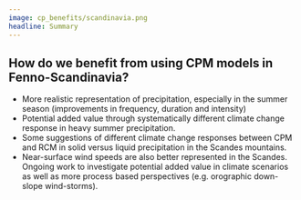 ```yaml
---
image: cp_benefits/scandinavia.png
headline: Summary
---
```


## How do we benefit from using CPM models in Fenno-Scandinavia?

- More realistic representation of precipitation, especially in the summer season (improvements in frequency, duration and intensity)
- Potential added value through systematically different climate change response in heavy summer precipitation. 
- Some suggestions of different climate change responses between CPM and RCM in solid versus liquid precipitation in the Scandes mountains.
- Near-surface wind speeds are also better represented in the Scandes. Ongoing work to investigate potential added value in climate scenarios as well as more process based perspectives (e.g. orographic down-slope wind-storms).




